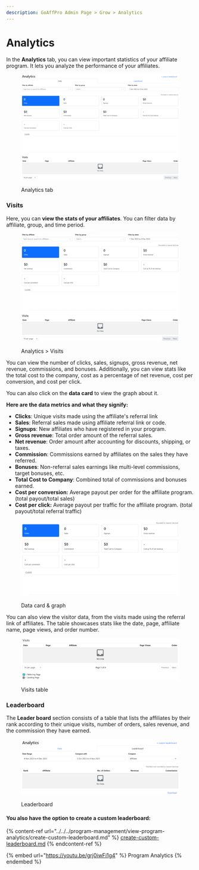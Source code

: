 ```yaml
---
description: GoAffPro Admin Page > Grow > Analytics
---
```


# Analytics

In the **Analytics** tab, you can view important statistics of your affiliate program. It lets you analyze the performance of your affiliates.

<figure><img src="../../../.gitbook/assets/image (291).png" alt=""><figcaption><p>Analytics tab</p></figcaption></figure>

### Visits

Here, you can **view the stats of your affiliates**. You can filter data by affiliate, group, and time period.&#x20;

<figure><img src="../../../.gitbook/assets/image (295).png" alt=""><figcaption><p>Analytics > Visits</p></figcaption></figure>

You can view the number of clicks, sales, signups, gross revenue, net revenue, commissions, and bonuses. Additionally, you can view stats like the total cost to the company, cost as a percentage of net revenue, cost per conversion, and cost per click. &#x20;

You can also click on the **data card** to view the graph about it.&#x20;

**Here are the data metrics and what they signify:**

* **Clicks**: Unique visits made using the affiliate's referral link
* **Sales**: Referral sales made using affiliate referral link or code.
* **Signups**: New affiliates who have registered in your program.
* **Gross revenue**: Total order amount of the referral sales.
* **Net revenue**: Order amount after accounting for discounts, shipping, or taxes.
* **Commission**: Commissions earned by affiliates on the sales they have referred.
* **Bonuses**: Non-referral sales earnings like multi-level commissions, target bonuses, etc.
* **Total Cost to Company**: Combined total of commissions and bonuses earned.
* **Cost per conversion:** Average payout per order for the affiliate program. (total payout/total sales)
* **Cost per click:** Average payout per traffic for the affiliate program. (total payout/total referral traffic)

<figure><img src="../../../.gitbook/assets/image (293).png" alt=""><figcaption><p>Data card &#x26; graph</p></figcaption></figure>

You can also view the visitor data, from the visits made using the referral link of affiliates. The table showcases stats like the date, page, affiliate name, page views, and order number.&#x20;

<figure><img src="../../../.gitbook/assets/image (1573).png" alt=""><figcaption><p>Visits table</p></figcaption></figure>

### Leaderboard&#x20;

The **Leader board** section consists of a table that lists the affiliates by their rank according to their unique visits, number of orders, sales revenue, and the commission they have earned.

<figure><img src="../../../.gitbook/assets/image (294).png" alt=""><figcaption><p>Leaderboard</p></figcaption></figure>

#### You also have the option to create a custom leaderboard:

{% content-ref url="../../../program-management/view-program-analytics/create-custom-leaderboard.md" %}
[create-custom-leaderboard.md](../../../program-management/view-program-analytics/create-custom-leaderboard.md)
{% endcontent-ref %}

{% embed url="https://youtu.be/grj0iwFi1g4" %}
Program Analytics
{% endembed %}
